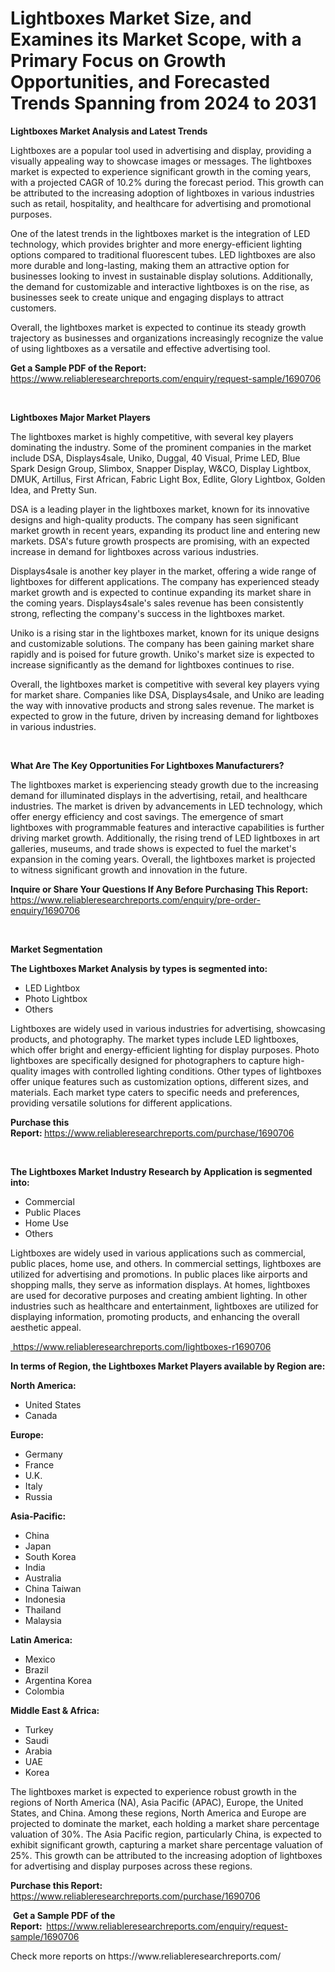 <p><h1>Lightboxes Market Size, and Examines its Market Scope, with a Primary Focus on Growth Opportunities, and Forecasted Trends Spanning from 2024 to 2031</h1></p><p><strong>Lightboxes Market Analysis and Latest Trends</strong></p>
<p><p>Lightboxes are a popular tool used in advertising and display, providing a visually appealing way to showcase images or messages. The lightboxes market is expected to experience significant growth in the coming years, with a projected CAGR of 10.2% during the forecast period. This growth can be attributed to the increasing adoption of lightboxes in various industries such as retail, hospitality, and healthcare for advertising and promotional purposes.</p><p>One of the latest trends in the lightboxes market is the integration of LED technology, which provides brighter and more energy-efficient lighting options compared to traditional fluorescent tubes. LED lightboxes are also more durable and long-lasting, making them an attractive option for businesses looking to invest in sustainable display solutions. Additionally, the demand for customizable and interactive lightboxes is on the rise, as businesses seek to create unique and engaging displays to attract customers.</p><p>Overall, the lightboxes market is expected to continue its steady growth trajectory as businesses and organizations increasingly recognize the value of using lightboxes as a versatile and effective advertising tool.</p></p>
<p><strong>Get a Sample PDF of the Report:&nbsp;</strong> <a href="https://www.reliableresearchreports.com/enquiry/request-sample/1690706">https://www.reliableresearchreports.com/enquiry/request-sample/1690706</a></p>
<p>&nbsp;</p>
<p><strong>Lightboxes Major Market Players</strong></p>
<p><p>The lightboxes market is highly competitive, with several key players dominating the industry. Some of the prominent companies in the market include DSA, Displays4sale, Uniko, Duggal, 40 Visual, Prime LED, Blue Spark Design Group, Slimbox, Snapper Display, W&CO, Display Lightbox, DMUK, Artillus, First African, Fabric Light Box, Edlite, Glory Lightbox, Golden Idea, and Pretty Sun.</p><p>DSA is a leading player in the lightboxes market, known for its innovative designs and high-quality products. The company has seen significant market growth in recent years, expanding its product line and entering new markets. DSA's future growth prospects are promising, with an expected increase in demand for lightboxes across various industries.</p><p>Displays4sale is another key player in the market, offering a wide range of lightboxes for different applications. The company has experienced steady market growth and is expected to continue expanding its market share in the coming years. Displays4sale's sales revenue has been consistently strong, reflecting the company's success in the lightboxes market.</p><p>Uniko is a rising star in the lightboxes market, known for its unique designs and customizable solutions. The company has been gaining market share rapidly and is poised for future growth. Uniko's market size is expected to increase significantly as the demand for lightboxes continues to rise.</p><p>Overall, the lightboxes market is competitive with several key players vying for market share. Companies like DSA, Displays4sale, and Uniko are leading the way with innovative products and strong sales revenue. The market is expected to grow in the future, driven by increasing demand for lightboxes in various industries.</p></p>
<p>&nbsp;</p>
<p><strong>What Are The Key Opportunities For Lightboxes Manufacturers?</strong></p>
<p><p>The lightboxes market is experiencing steady growth due to the increasing demand for illuminated displays in the advertising, retail, and healthcare industries. The market is driven by advancements in LED technology, which offer energy efficiency and cost savings. The emergence of smart lightboxes with programmable features and interactive capabilities is further driving market growth. Additionally, the rising trend of LED lightboxes in art galleries, museums, and trade shows is expected to fuel the market's expansion in the coming years. Overall, the lightboxes market is projected to witness significant growth and innovation in the future.</p></p>
<p><strong>Inquire or Share Your Questions If Any Before Purchasing This Report:</strong> <a href="https://www.reliableresearchreports.com/enquiry/pre-order-enquiry/1690706">https://www.reliableresearchreports.com/enquiry/pre-order-enquiry/1690706</a></p>
<p>&nbsp;</p>
<p><strong>Market Segmentation</strong></p>
<p><strong>The Lightboxes Market Analysis by types is segmented into:</strong></p>
<p><ul><li>LED Lightbox</li><li>Photo Lightbox</li><li>Others</li></ul></p>
<p><p>Lightboxes are widely used in various industries for advertising, showcasing products, and photography. The market types include LED lightboxes, which offer bright and energy-efficient lighting for display purposes. Photo lightboxes are specifically designed for photographers to capture high-quality images with controlled lighting conditions. Other types of lightboxes offer unique features such as customization options, different sizes, and materials. Each market type caters to specific needs and preferences, providing versatile solutions for different applications.</p></p>
<p><strong>Purchase this Report:&nbsp;</strong><a href="https://www.reliableresearchreports.com/purchase/1690706">https://www.reliableresearchreports.com/purchase/1690706</a></p>
<p>&nbsp;</p>
<p><strong>The Lightboxes Market Industry Research by Application is segmented into:</strong></p>
<p><ul><li>Commercial</li><li>Public Places</li><li>Home Use</li><li>Others</li></ul></p>
<p><p>Lightboxes are widely used in various applications such as commercial, public places, home use, and others. In commercial settings, lightboxes are utilized for advertising and promotions. In public places like airports and shopping malls, they serve as information displays. At homes, lightboxes are used for decorative purposes and creating ambient lighting. In other industries such as healthcare and entertainment, lightboxes are utilized for displaying information, promoting products, and enhancing the overall aesthetic appeal.</p></p>
<p><a href="https://www.reliableresearchreports.com/lightboxes-r1690706">&nbsp;https://www.reliableresearchreports.com/lightboxes-r1690706</a></p>
<p><strong>In terms of Region, the Lightboxes Market Players available by Region are:</strong></p>
<p>
    <p> <strong> North America: </strong>
        <ul>
            <li>United States</li>
            <li>Canada</li>
        </ul>
        </p> 
    <p> <strong> Europe: </strong>
        <ul>
            <li>Germany</li>
            <li>France</li>
            <li>U.K.</li>
            <li>Italy</li>
            <li>Russia</li>
        </ul>
        </p> 
    <p> <strong> Asia-Pacific: </strong>
        <ul>
            <li>China</li>
            <li>Japan</li>
            <li>South Korea</li>
            <li>India</li>
            <li>Australia</li>
            <li>China Taiwan</li>
            <li>Indonesia</li>
            <li>Thailand</li>
            <li>Malaysia</li>
        </ul>
        </p> 
    <p> <strong> Latin America: </strong>
        <ul>
            <li>Mexico</li>
            <li>Brazil</li>
            <li>Argentina Korea</li>
            <li>Colombia</li>
        </ul>
        </p> 
    <p> <strong> Middle East & Africa: </strong>
        <ul>
            <li>Turkey</li>
            <li>Saudi</li>
            <li>Arabia</li>
            <li>UAE</li>
            <li>Korea</li>
        </ul>
    </p>
    </p>
<p><p>The lightboxes market is expected to experience robust growth in the regions of North America (NA), Asia Pacific (APAC), Europe, the United States, and China. Among these regions, North America and Europe are projected to dominate the market, each holding a market share percentage valuation of 30%. The Asia Pacific region, particularly China, is expected to exhibit significant growth, capturing a market share percentage valuation of 25%. This growth can be attributed to the increasing adoption of lightboxes for advertising and display purposes across these regions.</p></p>
<p><strong>Purchase this Report: </strong><a href="https://www.reliableresearchreports.com/purchase/1690706">https://www.reliableresearchreports.com/purchase/1690706</a></p>
<p>&nbsp;<strong>Get a Sample PDF of the Report:&nbsp;&nbsp;</strong><a href="https://www.reliableresearchreports.com/enquiry/request-sample/1690706">https://www.reliableresearchreports.com/enquiry/request-sample/1690706</a></p>
<p><strong></strong></p>
<p>Check more reports on https://www.reliableresearchreports.com/</p>